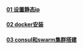 #### [ 01 设置静态ip ](./01-ip-set.markdown)
#### [ 02 docker安装 ](./02-docker-install.markdown)
#### [ 03 consul和swarm集群搭建 ](./03-consul-swarm.markdown)
